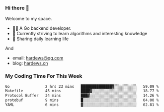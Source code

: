 ### Hi there 👋
Welcome to my space.

- 👨‍🦲 A Go backend developer. 
- 📕 Currently striving to learn algorithms and interesting knowledge
- 💪 Sharing daily learning life

And
- email: hardews@qq.com
- blog: [hardews.cn](hardews.cn)

### My Coding Time For This Week
<!--START_SECTION:waka-->

```txt
Go                2 hrs 23 mins   ██████████████▓░░░░░░░░░░   59.09 %
Makefile          45 mins         ████▓░░░░░░░░░░░░░░░░░░░░   18.77 %
Protocol Buffer   34 mins         ███▓░░░░░░░░░░░░░░░░░░░░░   14.26 %
protobuf          9 mins          █░░░░░░░░░░░░░░░░░░░░░░░░   04.00 %
YAML              6 mins          ▓░░░░░░░░░░░░░░░░░░░░░░░░   02.81 %
```

<!--END_SECTION:waka-->

<!--
**Hardews/Hardews** is a ✨ _special_ ✨ repository because its `README.md` (this file) appears on your GitHub profile.

Here are some ideas to get you started:

- 🔭 I’m currently working on ...
- 🌱 I’m currently learning ...
- 👯 I’m looking to collaborate on ...
- 🤔 I’m looking for help with ...
- 💬 Ask me about ...
- 📫 How to reach me: ...
- 😄 Pronouns: ...
- ⚡ Fun fact: ...
-->
